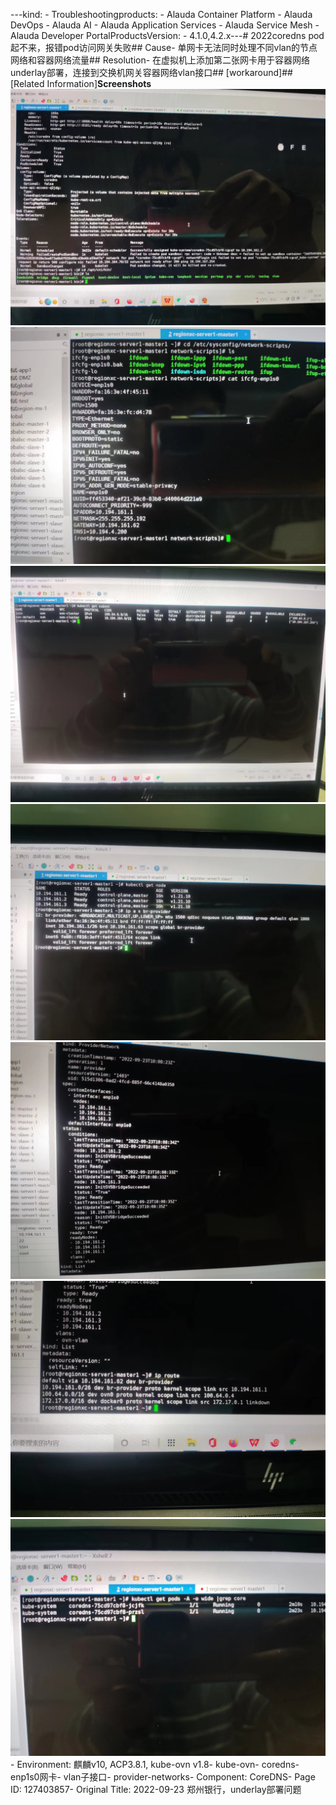 ---kind:   - Troubleshootingproducts:    - Alauda Container Platform   - Alauda DevOps   - Alauda AI   - Alauda Application Services   - Alauda Service Mesh   - Alauda Developer PortalProductsVersion:   - 4.1.0,4.2.x---<!-- A type of document that involves encountering a fault, diag...it, performing root cause analysis, and providing solutions. --># 2022coredns pod起不来，报错pod访问网关失败## Cause- 单网卡无法同时处理不同vlan的节点网络和容器网络流量## Resolution- 在虚拟机上添加第二张网卡用于容器网络underlay部署，连接到交换机网关容器网络vlan接口## [workaround]## [Related Information]**Screenshots**![](assets/2022-09-23-zheng-zhou-yin-xing-underlaybu-shu-wen-ti/image2022-9-27_9-17-35.png)![](assets/2022-09-23-zheng-zhou-yin-xing-underlaybu-shu-wen-ti/image2022-9-27_9-19-55.png)![](assets/2022-09-23-zheng-zhou-yin-xing-underlaybu-shu-wen-ti/image2022-9-27_9-20-24.png)![](assets/2022-09-23-zheng-zhou-yin-xing-underlaybu-shu-wen-ti/image2022-9-27_9-22-25.png)![](assets/2022-09-23-zheng-zhou-yin-xing-underlaybu-shu-wen-ti/image2022-9-27_9-21-0.png)![](assets/2022-09-23-zheng-zhou-yin-xing-underlaybu-shu-wen-ti/image2022-9-27_9-21-12.png)![](assets/2022-09-23-zheng-zhou-yin-xing-underlaybu-shu-wen-ti/image2022-9-27_9-25-38.png)- Environment: 麒麟v10, ACP3.8.1, kube-ovn v1.8- kube-ovn- coredns- enp1s0网卡- vlan子接口- provider-networks- Component: CoreDNS- Page ID: 127403857- Original Title: 2022-09-23 郑州银行，underlay部署问题